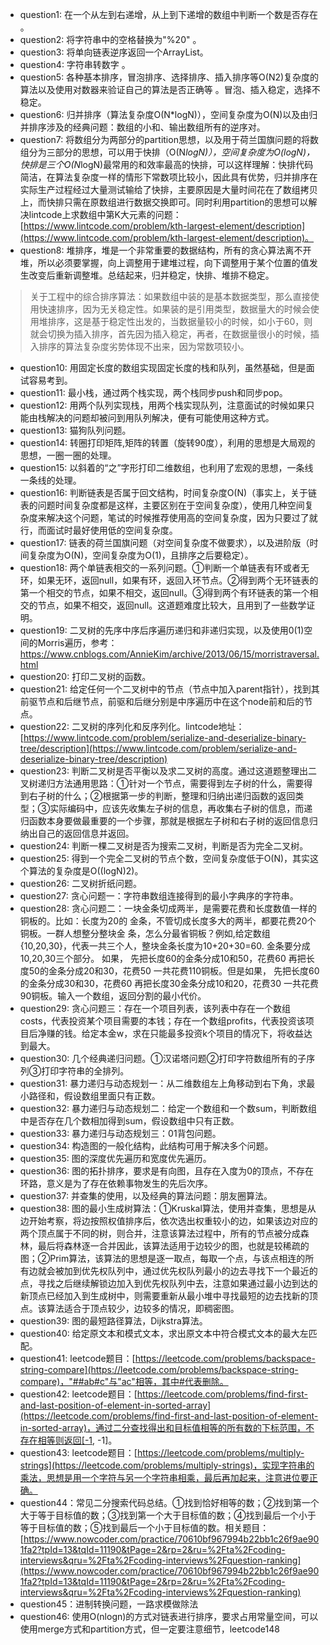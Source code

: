 - question1: 在一个从左到右递增，从上到下递增的数组中判断一个数是否存在 。
- question2: 将字符串中的空格替换为"%20" 。
- question3: 将单向链表逆序返回一个ArrayList。
- question4: 字符串转数字 。
- question5: 各种基本排序，冒泡排序、选择排序、插入排序等O(N2)复杂度的算法以及使用对数器来验证自己的算法是否正确等 。冒泡、插入稳定，选择不稳定。	
- question6: 归并排序（算法复杂度O(N*logN)），空间复杂度为O(N)以及由归并排序涉及的经典问题：数组的小和、输出数组所有的逆序对。
- question7: 将数组分为两部分的partition思想，以及用于荷兰国旗问题的将数组分为三部分的思想，可以用于快排（O(N*logN)），空间复杂度为O(logN)，快排是三个O(N*logN)最常用的和效率最高的快排，可以这样理解：快排代码简洁，在算法复杂度一样的情形下常数项比较小，因此具有优势，归并排序在实际生产过程经过大量测试输给了快排，主要原因是大量时间花在了数组拷贝上，而快排只需在原数组进行数据交换即可。同时利用partition的思想可以解决lintcode上求数组中第K大元素的问题：[https://www.lintcode.com/problem/kth-largest-element/description](https://www.lintcode.com/problem/kth-largest-element/description)。
- question8: 堆排序，堆是一个非常重要的数据结构，所有的贪心算法离不开堆，所以必须要掌握，向上调整用于建堆过程，向下调整用于某个位置的值发生改变后重新调整堆。总结起来，归并稳定，快排、堆排不稳定。
> 关于工程中的综合排序算法：如果数组中装的是基本数据类型，那么直接使用快速排序，因为无关稳定性。如果装的是引用类型，数据量大的时候会使用堆排序，这是基于稳定性出发的，当数据量较小的时候，如小于60，则就会切换为插入排序，首先因为插入稳定，再者，在数据量很小的时候，插入排序的算法复杂度劣势体现不出来，因为常数项较小。
- question10: 用固定长度的数组实现固定长度的栈和队列，虽然基础，但是面试容易考到。
- question11: 最小栈，通过两个栈实现，两个栈同步push和同步pop。
- question12: 用两个队列实现栈，用两个栈实现队列，注意面试的时候如果只能由栈解决的问题却被问到用队列解决，便有可能使用这种方式。
- question13: 猫狗队列问题。
- question14: 转圈打印矩阵,矩阵的转置（旋转90度），利用的思想是大局观的思想，一圈一圈的处理。
- question15: 以斜着的“之”字形打印二维数组，也利用了宏观的思想，一条线一条线的处理。
- question16: 判断链表是否属于回文结构，时间复杂度O(N)（事实上，关于链表的问题时间复杂度都是这样，主要区别在于空间复杂度），使用几种空间复杂度来解决这个问题，笔试的时候推荐使用高的空间复杂度，因为只要过了就行，而面试时最好使用低的空间复杂度。
- question17: 链表的荷兰国旗问题（对空间复杂度不做要求），以及进阶版（时间复杂度为O(N)，空间复杂度为O(1)，且排序之后要稳定）。
- question18: 两个单链表相交的一系列问题。①判断一个单链表有环或者无环，如果无环，返回null，如果有环，返回入环节点。②得到两个无环链表的第一个相交的节点，如果不相交，返回null。③得到两个有环链表的第一个相交的节点，如果不相交，返回null。这道题难度比较大，且用到了一些数学证明。
- question19: 二叉树的先序中序后序遍历递归和非递归实现，以及使用0(1)空间的Morris遍历，参考：<https://www.cnblogs.com/AnnieKim/archive/2013/06/15/morristraversal.html>
- question20: 打印二叉树的函数。
- question21: 给定任何一个二叉树中的节点（节点中加入parent指针），找到其前驱节点和后继节点，前驱和后继分别是中序遍历中在这个node前和后的节点。
- question22: 二叉树的序列化和反序列化。lintcode地址：[https://www.lintcode.com/problem/serialize-and-deserialize-binary-tree/description](https://www.lintcode.com/problem/serialize-and-deserialize-binary-tree/description)
- question23: 判断二叉树是否平衡以及求二叉树的高度。通过这道题整理出二叉树递归方法通用思路：①针对一个节点，需要得到左子树的什么，需要得到右子树的什么；②根据第一步的判断，整理和归纳出递归函数的返回类型；③实际编码中，应该先收集左子树的信息，再收集右子树的信息，而递归函数本身要做最重要的一个步骤，那就是根据左子树和右子树的返回信息归纳出自己的返回信息并返回。
- question24: 判断一棵二叉树是否为搜索二叉树，判断是否为完全二叉树。
- question25: 得到一个完全二叉树的节点个数，空间复杂度低于O(N)，其实这个算法的复杂度是O((logN)2)。
- question26: 二叉树折纸问题。
- question27: 贪心问题一：字符串数组连接得到的最小字典序的字符串。
- question28: 贪心问题二：一块金条切成两半，是需要花费和长度数值一样的铜板的。比如：长度为20的 金条，不管切成长度多大的两半，都要花费20个铜板。一群人想整分整块金 条，怎么分最省铜板？例如,给定数组{10,20,30}，代表一共三个人，整块金条长度为10+20+30=60. 金条要分成10,20,30三个部分。 如果， 先把长度60的金条分成10和50，花费60 再把长度50的金条分成20和30，花费50 一共花费110铜板。但是如果， 先把长度60的金条分成30和30，花费60 再把长度30金条分成10和20，花费30 一共花费90铜板。输入一个数组，返回分割的最小代价。
- question29: 贪心问题三：存在一个项目列表，该列表中存在一个数组costs，代表投资某个项目需要的本钱；存在一个数组profits，代表投资该项目后净赚的钱。给定本金w，求在只能最多投资k个项目的情况下，将收益达到最大。
- question30: 几个经典递归问题。①汉诺塔问题②打印字符数组所有的子序列③打印字符串的全排列。
- question31: 暴力递归与动态规划一：从二维数组左上角移动到右下角，求最小路径和，假设数组里面只有正数。
- question32: 暴力递归与动态规划二：给定一个数组和一个数sum，判断数组中是否存在几个数相加得到sum，假设数组中只有正数。
- question33: 暴力递归与动态规划三：01背包问题。
- question34: 构造图的一般化结构，此结构可用于解决多个问题。
- question35: 图的深度优先遍历和宽度优先遍历。
- question36: 图的拓扑排序，要求是有向图，且存在入度为0的顶点，不存在环路，意义是为了存在依赖事物发生的先后次序。
- question37: 并查集的使用，以及经典的算法问题：朋友圈算法。
- question38: 图的最小生成树算法：①Kruskal算法，使用并查集，思想是从边开始考察，将边按照权值排序后，依次选出权重较小的边，如果该边对应的两个顶点属于不同的树，则合并，注意该算法过程中，所有的节点被分成森林，最后将森林逐一合并因此，该算法适用于边较少的图，也就是较稀疏的图；②Prim算法，该算法的思想是逐一取点，每取一个点，与该点相连的所有边就会被加到优先权队列中，通过优先权队列最小的边去寻找下一个最近的点，寻找之后继续解锁边加入到优先权队列中去，注意如果通过最小边到达的新顶点已经加入到生成树中，则需要重新从最小堆中寻找最短的边去找新的顶点。该算法适合于顶点较少，边较多的情况，即稠密图。
- question39: 图的最短路径算法，Dijkstra算法。
- question40: 给定原文本和模式文本，求出原文本中符合模式文本的最大左匹配。
- question41: leetcode题目：[https://leetcode.com/problems/backspace-string-compare](https://leetcode.com/problems/backspace-string-compare)，"##ab#c"与"ac"相等，其中#代表删除。
- question42: leetcode题目：[https://leetcode.com/problems/find-first-and-last-position-of-element-in-sorted-array](https://leetcode.com/problems/find-first-and-last-position-of-element-in-sorted-array)，通过二分查找得出和目标值相等的所有数的下标范围，不存在相等则返回[-1, -1]。
- question43: leetcode题目：[https://leetcode.com/problems/multiply-strings](https://leetcode.com/problems/multiply-strings)，实现字符串的乘法，思想是用一个字符与另一个字符串相乘，最后再加起来，注意进位要正确。
- question44：常见二分搜索代码总结。①找到恰好相等的数；②找到第一个大于等于目标值的数；③找到第一个大于目标值的数；④找到最后一个小于等于目标值的数；⑤找到最后一个小于目标值的数。相关题目：[https://www.nowcoder.com/practice/70610bf967994b22bb1c26f9ae901fa2?tpId=13&tqId=11190&tPage=2&rp=2&ru=%2Fta%2Fcoding-interviews&qru=%2Fta%2Fcoding-interviews%2Fquestion-ranking](https://www.nowcoder.com/practice/70610bf967994b22bb1c26f9ae901fa2?tpId=13&tqId=11190&tPage=2&rp=2&ru=%2Fta%2Fcoding-interviews&qru=%2Fta%2Fcoding-interviews%2Fquestion-ranking)
- question45：进制转换问题，一路求模做除法
- question46: 使用O(nlogn)的方式对链表进行排序，要求占用常量空间，可以使用merge方式和partition方式，但一定要注意细节，leetcode148